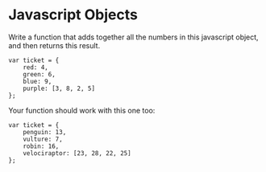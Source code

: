 Javascript Objects
===================

Write a function that adds together all the numbers in this javascript object, and then returns this result.

```
var ticket = {
	red: 4,
	green: 6,
	blue: 9,
	purple: [3, 8, 2, 5]
};
```


Your function should work with this one too:

```
var ticket = {
	penguin: 13,
	vulture: 7,
	robin: 16,
	velociraptor: [23, 28, 22, 25]
};
```
